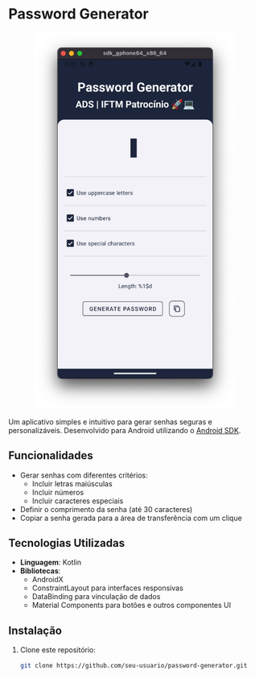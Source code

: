 # Password Generator

<div align="center">
  <img src="./images/passwd.png" alt="App Screenshot" width="400"/>
</div>

Um aplicativo simples e intuitivo para gerar senhas seguras e personalizáveis. Desenvolvido para Android utilizando o [Android SDK](https://developer.android.com/studio).

## Funcionalidades

- Gerar senhas com diferentes critérios:
  - Incluir letras maiúsculas
  - Incluir números
  - Incluir caracteres especiais
- Definir o comprimento da senha (até 30 caracteres)
- Copiar a senha gerada para a área de transferência com um clique

## Tecnologias Utilizadas

- **Linguagem**: Kotlin
- **Bibliotecas**:
  - AndroidX
  - ConstraintLayout para interfaces responsivas
  - DataBinding para vinculação de dados
  - Material Components para botões e outros componentes UI

## Instalação

1. Clone este repositório:

   ```bash
   git clone https://github.com/seu-usuario/password-generator.git
